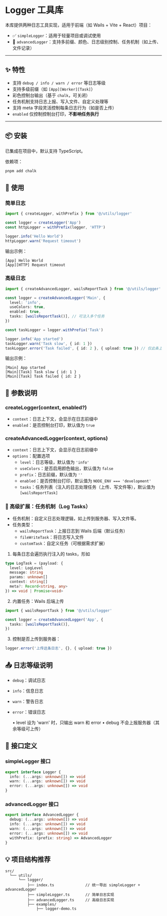 # Logger 工具库

本库提供两种日志工具实现，适用于前端（如 Wails + Vite + React）项目：

- ✅ `simpleLogger`：适用于轻量项目或调试使用
- 🚀 `advancedLogger`：支持多前缀、颜色、日志级别控制、任务机制（如上传、文件记录）

---

## ✨ 特性

- 支持 `debug / info / warn / error` 等日志等级
- 支持多级前缀（如 `[App][Worker][Task]`）
- 彩色控制台输出（基于 `chalk`，可关闭）
- 任务机制支持日志上报、写入文件、自定义处理等
- 支持 meta 字段灵活控制每条日志行为（如是否上传）
- `enabled` 仅控制控制台打印，**不影响任务执行**

---

## 📦 安装

已集成在项目中，默认支持 TypeScript。

依赖项：

```bash
pnpm add chalk
```

## 🔧 使用

### 简单日志

```ts
import { createLogger, withPrefix } from '@/utils/logger'

const logger = createLogger('App')
const httpLogger = withPrefix(logger, 'HTTP')

logger.info('Hello World')
httpLogger.warn('Request timeout')
```

输出示例：

```log
[App] Hello World
[App][HTTP] Request timeout
```

### 高级日志

```ts
import { createAdvancedLogger, wailsReportTask } from '@/utils/logger'

const logger = createAdvancedLogger('Main', {
  level: 'info',
  useColors: true,
  enabled: true,
  tasks: [wailsReportTask()], // 可注入多个任务
})

const taskLogger = logger.withPrefix('Task')

logger.info('App started')
taskLogger.warn('Task slow', { id: 1 })
taskLogger.error('Task failed', { id: 2 }, { upload: true }) // 仅此条上传
```

输出示例：

```log
[Main] App started
[Main][Task] Task slow { id: 1 }
[Main][Task] Task failed { id: 2 }
```

## 📌 参数说明

### createLogger(context, enabled?)

- `context`：日志上下文，会显示在日志前缀中
- `enabled`：是否控制台打印，默认值为 `true`

### createAdvancedLogger(context, options)

- `context`：日志上下文，会显示在日志前缀中
- `options`：配置选项
  - `level`：日志等级，默认值为 `'info'`
  - `useColors`：是否启用颜色输出，默认值为 `false`
  - `prefix`：日志前缀，默认值为 `''`
  - `enabled`：是否控制台打印，默认值为 `NODE_ENV === 'development'`
  - `tasks`：任务列表（注入的日志处理任务（上传、写文件等），默认值为 `[wailsReportTask]`

### 🧩 高级扩展：任务机制（Log Tasks）

- 任务机制：自定义日志处理逻辑，如上传到服务器、写入文件等。
- 任务类型：
  - `wailsReportTask`：上报日志到 Wails 后端（默认任务）
  - `fileWriteTask`：将日志写入文件
  - `customTask`：自定义任务（可根据需求扩展）

1. 每条日志会遍历执行注入的 tasks，形如

```ts
type LogTask = (payload: {
  level: LogLevel
  message: string
  params: unknown[]
  context: string[]
  meta?: Record<string, any>
}) => void | Promise<void>
```

2. 内置任务：Wails 后端上传

```ts
import { wailsReportTask } from '@/utils/logger'

const logger = createAdvancedLogger('App', {
  tasks: [wailsReportTask()],
})
```

3. 控制是否上传到服务器：

```ts
logger.error('上传这条日志', {}, { upload: true })
```

## 📤 日志等级说明

- `debug`：调试日志
- `info`：信息日志
- `warn`：警告日志
- `error`：错误日志

  • level 设为 'warn' 时，只输出 warn 和 error
  • debug 不会上报服务器（其余等级可上传）

## 🔧 接口定义

### simpleLogger 接口

```ts
export interface Logger {
  info: (...args: unknown[]) => void
  warn: (...args: unknown[]) => void
  error: (...args: unknown[]) => void
}
```

### advancedLogger 接口

```ts
export interface AdvancedLogger {
  debug: (...args: unknown[]) => void
  info: (...args: unknown[]) => void
  warn: (...args: unknown[]) => void
  error: (...args: unknown[]) => void
  withPrefix: (prefix: string) => AdvancedLogger
}
```

## 💡 项目结构推荐

```text
src/
  └── utils/
      └── logger/
          ├── index.ts              // 统一导出 simpleLogger + advancedLogger
          ├── simpleLogger.ts       // 简单日志实现
          ├── advancedLogger.ts     // 高级日志实现
          ├── examples/
              ├── logger-demo.ts
```
